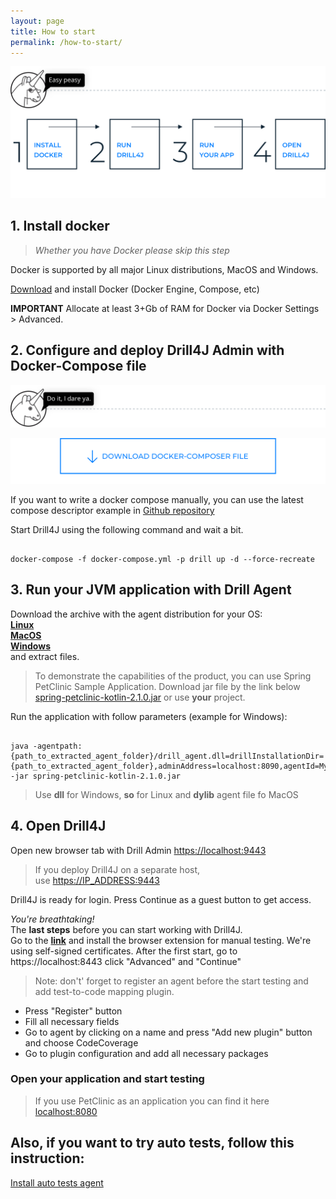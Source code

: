 ```yaml
---
layout: page
title: How to start
permalink: /how-to-start/
---
```


![image](/assets/img/d4j_img_install_steps.png)


## 1. Install docker 
> _Whether you have Docker please skip this step_

Docker is supported by all major Linux distributions, MacOS and Windows.

[Download](https://www.docker.com/community-edition) and install Docker (Docker Engine, Compose, etc) 


**IMPORTANT** Allocate at least 3+Gb of RAM for Docker via Docker Settings > Advanced. 

## 2. Configure and deploy Drill4J Admin with Docker-Compose file

![image](/assets/img/d4j_img_download_docker_1.png)
<p><a href="/assets/files/docker-compose.yml" download><img src="/assets/img/d4j_img_download_docker_2.png" alt="image" /></a></p>


If you want to write a docker compose manually, you can use the latest compose descriptor example in [Github repository](https://github.com/Drill4J/drill4j.github.io/blob/master/assets/files/docker-compose.yml)

Start Drill4J using the following command and wait a bit.
```console

docker-compose -f docker-compose.yml -p drill up -d --force-recreate

```

## 3. Run your JVM application with Drill Agent

Download the archive with the agent distribution for your OS:  
[**Linux**](https://oss.jfrog.org/artifactory/oss-release-local/com/epam/drill/drill-agent-linuxX64/0.3.0/)    
[**MacOS**](https://oss.jfrog.org/artifactory/oss-release-local/com/epam/drill/drill-agent-macosX64/0.3.0/)    
[**Windows**](https://oss.jfrog.org/artifactory/oss-release-local/com/epam/drill/drill-agent-mingwX64/0.3.0/)  
  and extract files.

>To demonstrate the capabilities of the product, you can use Spring PetClinic Sample Application.
>Download jar file by the link below [spring-petclinic-kotlin-2.1.0.jar](/assets/files/spring-petclinic-kotlin-2.1.0.jar)
>or use **your** project.


Run the application with follow parameters (example for Windows):
```console

java -agentpath:{path_to_extracted_agent_folder}/drill_agent.dll=drillInstallationDir={path_to_extracted_agent_folder},adminAddress=localhost:8090,agentId=MyIncredibleAgent -jar spring-petclinic-kotlin-2.1.0.jar  

```
> Use **dll** for Windows, **so** for Linux and **dylib** agent file fo MacOS

## 4. Open Drill4J
Open new browser tab with Drill Admin [https://localhost:9443](https://localhost:9443)
>If you deploy Drill4J on a separate host, use [https://IP_ADDRESS:9443](https://IP_ADDRESS:9443) 
 
Drill4J is ready for login. Press Continue as a guest button to get access.

_You're breathtaking!_  
The **last steps** before you can start working with Drill4J.  
Go to the [**link**](https://chrome.google.com/webstore/detail/drill4j-browser-extension/lhlkfdlgddnmbhhlcopcliflikibeplm?hl=ru) and install the browser extension for manual testing.
We're using self-signed certificates. After the first start, go to https://localhost:8443 click "Advanced" and "Continue"

> Note: don't' forget to register an agent before the start testing and add test-to-code mapping plugin.  
  * Press "Register" button  
  * Fill all necessary fields  
  * Go to agent by clicking on a name and press "Add new plugin" button and choose CodeCoverage
  * Go to plugin configuration and add all necessary packages
  
### Open your application and start testing   
> If you use PetClinic as an application you can find it here [localhost:8080](http://localhost:8080)


## Also, if you want to try auto tests, follow this instruction:
[Install auto tests agent](/auto-tests-agent-guide/)

